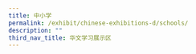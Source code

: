 ```yaml
---
title: 中小学
permalink: /exhibit/chinese-exhibitions-d/schools/
description: ""
third_nav_title: 华文学习展示区
---
```

